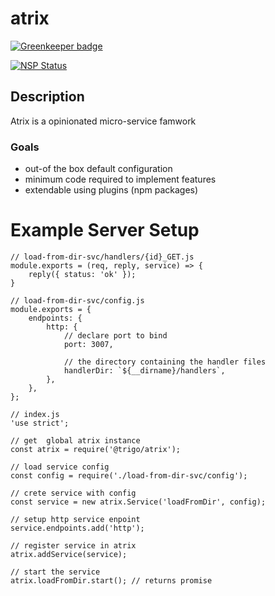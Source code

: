 # atrix

[![Greenkeeper badge](https://badges.greenkeeper.io/trigo-at/atrix.svg?token=8175215e928f96258f2f2cf038f2649e81b29ea182f9babab6f45c7ccdc7d041)](https://greenkeeper.io/)

[![NSP Status](https://nodesecurity.io/orgs/trigo/projects/3bebb03f-c012-47dc-9e21-25ca9f05395b/badge)](https://nodesecurity.io/orgs/trigo/projects/3bebb03f-c012-47dc-9e21-25ca9f05395b)

## Description

Atrix is a opinionated micro-service famwork

### Goals
* out-of the box default configuration
* minimum code required to implement features
* extendable using plugins (npm packages)

# Example Server Setup

```
// load-from-dir-svc/handlers/{id}_GET.js
module.exports = (req, reply, service) => {
	reply({ status: 'ok' });	
}

// load-from-dir-svc/config.js
module.exports = {
	endpoints: {
		http: {
			// declare port to bind
			port: 3007,
			
			// the directory containing the handler files
			handlerDir: `${__dirname}/handlers`,
		},
	},
};

// index.js
'use strict';

// get  global atrix instance
const atrix = require('@trigo/atrix');

// load service config
const config = require('./load-from-dir-svc/config');

// crete service with config
const service = new atrix.Service('loadFromDir', config);

// setup http service enpoint
service.endpoints.add('http');

// register service in atrix
atrix.addService(service);

// start the service
atrix.loadFromDir.start(); // returns promise

```

